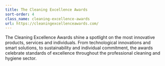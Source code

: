 ```yaml
---
title: The Cleaning Excellence Awards
sort-order: 4
class_name: cleaning-excellence-awards
url: https://cleaningexcellenceawards.com/
---
```

The Cleaning Excellence Awards shine a spotlight on the most innovative products, services and individuals. From technological innovations and smart solutions, to sustainability and individual commitment, the awards celebrate standards of excellence throughout the professional cleaning and hygiene sector.